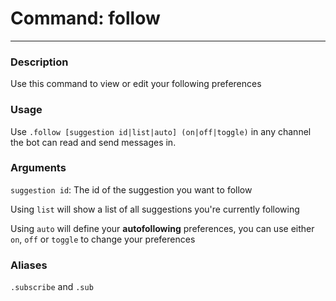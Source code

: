 # Command: follow
---
### Description
Use this command to view or edit your following preferences

### Usage
Use `.follow [suggestion id|list|auto] (on|off|toggle)` in any channel the bot can read and send messages in.

### Arguments
`suggestion id`: The id of the suggestion you want to follow

Using `list` will show a list of all suggestions you're currently following

Using `auto` will define your **autofollowing** preferences, you can use either `on`, `off` or `toggle` to change your preferences

### Aliases
`.subscribe` and `.sub`

